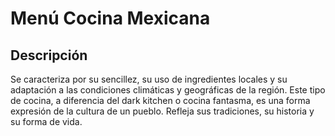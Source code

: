 # Menú Cocina Mexicana 

## Descripción
Se caracteriza por su sencillez, su uso de ingredientes locales y su adaptación a las condiciones climáticas y geográficas de la región. Este tipo de cocina, a diferencia del dark kitchen o cocina fantasma, es una forma expresión de la cultura de un pueblo. Refleja sus tradiciones, su historia y su forma de vida.
